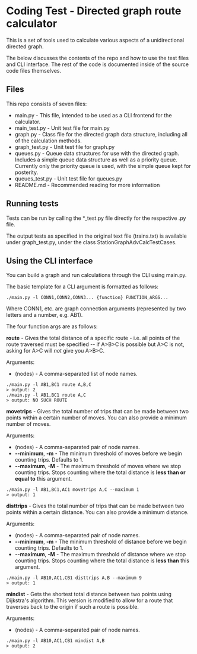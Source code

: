# Coding Test - Directed graph route calculator

This is a set of tools used to calculate various aspects of a unidirectional directed graph.

The below discusses the contents of the repo and how to use the test files and CLI interface. The rest of the code is documented inside of the source code files themselves.

## Files
This repo consists of seven files:
* main.py - This file, intended to be used as a CLI frontend for the calculator.
* main_test.py - Unit test file for main.py
* graph.py - Class file for the directed graph data structure, including all of the calculation methods.
* graph_test.py - Unit test file for graph.py
* queues.py - Queue data structures for use with the directed graph.  Includes a simple queue data structure as well as a priority queue.  Currently only the priority queue is used, with the simple queue kept for posterity.
* queues_test.py - Unit test file for queues.py
* README.md - Recommended reading for more information

## Running tests
Tests can be run by calling the \*\_test.py file directly for the respective .py file.

The output tests as specified in the original text file (trains.txt) is available under graph_test.py, under the class StationGraphAdvCalcTestCases.

## Using the CLI interface
You can build a graph and run calculations through the CLI using main.py. 

The basic template for a CLI argument is formatted as follows:
```
./main.py -l CONN1,CONN2,CONN3... {function} FUNCTION_ARGS...
```
Where CONN1, etc. are graph connection arguments (represented by two letters and a number, e.g. AB1).

The four function args are as follows:

**route** - Gives the total distance of a specific route - i.e. all points of the route traversed must be specified -- if A>B>C is possible but A>C is not, asking for A>C will *not* give you A>B>C.

Arguments:
* (nodes) - A comma-separated list of node names.
```
./main.py -l AB1,BC1 route A,B,C
> output: 2
./main.py -l AB1,BC1 route A,C
> output: NO SUCH ROUTE
```

**movetrips** - Gives the total number of trips that can be made between two points within a certain number of moves. You can also provide a minimum number of moves.

Arguments:
* (nodes) - A comma-separated pair of node names.
* **--minimum**, **-m** - The minimum threshold of moves before we begin counting trips. Defaults to 1.
* **--maximum**, **-M** - The maximum threshold of moves where we stop counting trips. Stops counting where the total distance is **less than or equal to** this argument.
```
./main.py -l AB1,BC1,AC1 movetrips A,C --maximum 1
> output: 1
```

**disttrips** - Gives the total number of trips that can be made between two points within a certain distance. You can also provide a minimum distance.

Arguments:
* (nodes) - A comma-separated pair of node names.
* **--minimum**, **-m** - The minimum threshold of distance before we begin counting trips. Defaults to 1.
* **--maximum**, **-M** - The maximum threshold of distance where we stop counting trips. Stops counting where the total distance is **less than** this argument.
```
./main.py -l AB10,AC1,CB1 disttrips A,B --maximum 9
> output: 1
```

**mindist** - Gets the shortest total distance between two points using Dijkstra's algorithm. This version is modified to allow for a route that traverses back to the origin if such a route is possible.

Arguments:
* (nodes) - A comma-separated pair of node names.
```
./main.py -l AB10,AC1,CB1 mindist A,B
> output: 2
```
